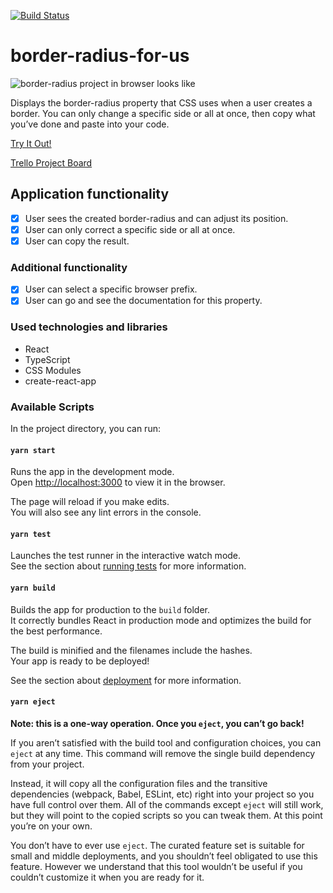 [![Build Status](https://travis-ci.com/s0xzwasd/border-radius-for-us.svg?token=cWkXJTYpFWktBDJYUWyS&branch=master)](https://travis-ci.com/s0xzwasd/border-radius-for-us)

# border-radius-for-us

![border-radius project in browser looks like](https://i.imgur.com/IbNRE51.png)

Displays the border-radius property that CSS uses when a user creates a border. You can only change a specific side or all at once, then copy what you’ve done and paste into your code.

[Try It Out!](https://b-radius-for-us.surge.sh/)

[Trello Project Board](https://trello.com/b/GVyuOEv3)

## Application functionality

- [x] User sees the created border-radius and can adjust its position.
- [x] User can only correct a specific side or all at once.
- [x] User can copy the result.

### Additional functionality

- [x] User can select a specific browser prefix.
- [x] User can go and see the documentation for this property.

### Used technologies and libraries

- React
- TypeScript
- CSS Modules
- create-react-app

### Available Scripts

In the project directory, you can run:

#### `yarn start`

Runs the app in the development mode.<br />
Open [http://localhost:3000](http://localhost:3000) to view it in the browser.

The page will reload if you make edits.<br />
You will also see any lint errors in the console.

#### `yarn test`

Launches the test runner in the interactive watch mode.<br />
See the section about [running tests](https://facebook.github.io/create-react-app/docs/running-tests) for more information.

#### `yarn build`

Builds the app for production to the `build` folder.<br />
It correctly bundles React in production mode and optimizes the build for the best performance.

The build is minified and the filenames include the hashes.<br />
Your app is ready to be deployed!

See the section about [deployment](https://facebook.github.io/create-react-app/docs/deployment) for more information.

#### `yarn eject`

**Note: this is a one-way operation. Once you `eject`, you can’t go back!**

If you aren’t satisfied with the build tool and configuration choices, you can `eject` at any time. This command will remove the single build dependency from your project.

Instead, it will copy all the configuration files and the transitive dependencies (webpack, Babel, ESLint, etc) right into your project so you have full control over them. All of the commands except `eject` will still work, but they will point to the copied scripts so you can tweak them. At this point you’re on your own.

You don’t have to ever use `eject`. The curated feature set is suitable for small and middle deployments, and you shouldn’t feel obligated to use this feature. However we understand that this tool wouldn’t be useful if you couldn’t customize it when you are ready for it.
